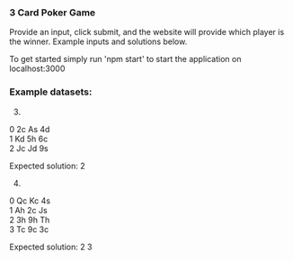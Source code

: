 ### 3 Card Poker Game
Provide an input, click submit, and the website will provide which player is the winner. Example inputs and solutions below.
<div style="page-break-after: always"></div>
To get started simply run 'npm start' to start the application on localhost:3000

### Example datasets:

3. 
<div style="page-break-after: always"></div>
0 2c As 4d
<div style="page-break-after: always"></div>
1 Kd 5h 6c
<div style="page-break-after: always"></div>
2 Jc Jd 9s

Expected solution: 2

4. 
<div style="page-break-after: always"></div>
0 Qc Kc 4s
<div style="page-break-after: always"></div>
1 Ah 2c Js
<div style="page-break-after: always"></div>
2 3h 9h Th
<div style="page-break-after: always"></div>
3 Tc 9c 3c

Expected solution: 2 3
